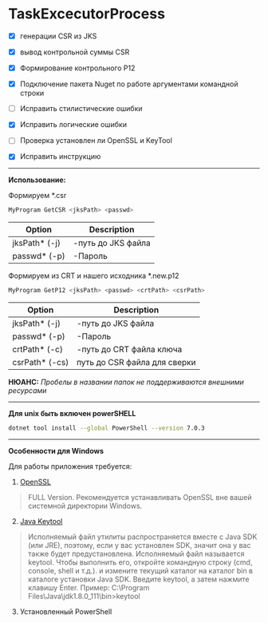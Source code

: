 # TaskExcecutorProcess

- [x] генерации CSR из JKS
- [x] вывод контрольной суммы CSR
- [x] Формирование контрольного P12

- [x] Подключение пакета Nuget по работе аргументами командной строки
- [ ] Исправить стилистические ошибки
- [x] Исправить логические ошибки
- [ ] Проверка установлен ли OpenSSL и KeyTool
- [x] Исправить инструкцию

***
**Использование:**

Формируем *.csr
 ```bash */
 MyProgram GetCSR <jksPath> <passwd>
 ```
| Option | Description |
| ------ | ------ |
| jksPath* (-j) | -путь до JKS файла |
| passwd* (-p) | -Пароль |
 
Формируем из CRT и нашего исходника *.new.p12
```bash */
MyProgram GetP12 <jksPath> <passwd> <crtPath> <csrPath> 
```
| Option | Description |
| ------ | ------ |
| jksPath* (-j) | -путь до JKS файла |
| passwd* (-p) | -Пароль |
| crtPath* (-c) | -путь до CRT файла ключа |
| csrPath* (-cs) | путь до CSR файла для сверки |



**НЮАНС:** *Пробелы в названии папок не поддерживаются внешними ресурсами*


***
**Для unix быть включен powerSHELL** 
```bash */
dotnet tool install --global PowerShell --version 7.0.3
```
***
**Особенности для Windows**

Для работы приложения требуется:
1. [OpenSSL](https://slproweb.com/products/Win32OpenSSL.html)
>FULL Version.
>Рекомендуется устанавливать OpenSSL вне вашей системной директории Windows.
2. [Java Keytool](https://www.java.com/ru/download/)
>Исполняемый файл утилиты распространяется вместе с Java SDK (или JRE), поэтому, если у вас установлен SDK, значит она у вас также будет предустановлена.
Исполняемый файл называется keytool. Чтобы выполнить его, откройте командную строку (cmd, console, shell и т.д.). и измените текущий каталог на каталог bin в каталоге установки Java SDK. Введите keytool, а затем нажмите клавишу Enter. 
>Пример: C:\Program Files\Java\jdk1.8.0_111\bin>keytool
3. Установленный PowerShell

